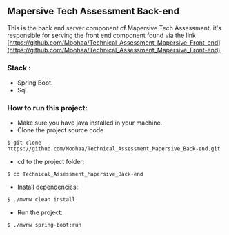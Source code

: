 

## Mapersive Tech Assessment Back-end

This is the back end server component of Mapersive Tech Assessment.
it's responsible for serving the front end component  found via the link
[https://github.com/Moohaa/Technical_Assessment_Mapersive_Front-end](https://github.com/Moohaa/Technical_Assessment_Mapersive_Front-end).

### Stack :
- Spring Boot.
- Sql
### How to run this project:
- Make sure you have java installed in your machine.
- Clone the project source code 
```shell
$ git clone https://github.com/Moohaa/Technical_Assessment_Mapersive_Back-end.git
```
- cd to the project folder:
```shell
$ cd Technical_Assessment_Mapersive_Back-end
```
- Install dependencies:
```shell
$ ./mvnw clean install
```
- Run the project:
```shell
$ ./mvnw spring-boot:run
```